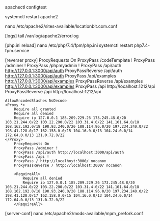 apachectl configtest

systemctl restart apache2

nano /etc/apache2/sites-available/locationbit.com.conf

[logs]
    tail /var/log/apache2/error.log

[php.ini reload]
    nano /etc/php/7.4/fpm/php.ini
     systemctl restart php7.4-fpm.service

[reverser proxy]
        ProxyRequests On
        ProxyPass /codeTemplate !
        ProxyPass /adminer !
        ProxyPass /phpmyadmin !
        ProxyPass /api/auth http://127.0.0.1:3000/api/auth
        ProxyPassReverse /api/auth http://127.0.0.1:3000/api/auth
        ProxyPass /api/examples http://127.0.0.1:3000/api/examples
        ProxyPassReverse /api/examples http://127.0.0.1:3000/api/examples
        ProxyPass /api http://localhost:1212/api
        ProxyPassReverse /api http://localhost:1212/api

    AllowEncodedSlashes NoDecode
    <Proxy *>
        Require all granted
        Require all denied
        Require ip 127.0.0.1 185.209.229.26 173.245.48.0/20 103.21.244.0/22 103.22.200.0/22 103.31.4.0/22 141.101.64.0/18 108.162.192.0/18 190.93.240.0/20 188.114.96.0/20 197.234.240.0/22 198.41.128.0/17 162.158.0.0/15 104.16.0.0/13 104.24.0.0/14 172.64.0.0/13 131.0.72.0/22
	</Proxy>
        ProxyRequests On
        ProxyPass /adminer !
        ProxyPass /api/auth http://localhost:3000/api/auth
        ProxyPass /api !
        ProxyPass / http://localhost:3000/ nocanon
        ProxyPassReverse / http://localhost:3000/ nocanon

        <RequireAll>
            Require all denied
            Require ip 127.0.0.1 185.209.229.26 173.245.48.0/20 103.21.244.0/22 103.22.200.0/22 103.31.4.0/22 141.101.64.0/18 108.162.192.0/18 190.93.240.0/20 188.114.96.0/20 197.234.240.0/22 198.41.128.0/17 162.158.0.0/15 104.16.0.0/13 104.24.0.0/14 172.64.0.0/13 131.0.72.0/22
        </RequireAll>

[server-conf]
    nano /etc/apache2/mods-available/mpm_prefork.conf